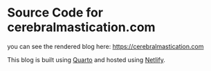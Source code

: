 # Source Code for cerebralmastication.com

you can see the rendered blog here: <https://cerebralmastication.com>

This blog is built using [Quarto](https://quarto.org/docs/websites/website-blog.html) and hosted using [Netlify](https://quarto.org/docs/publishing/netlify.html).
